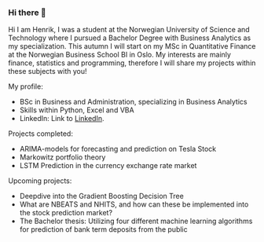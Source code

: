 ### Hi there 👋

<!--
**Henrkkn/Henrkkn** is a ✨ _special_ ✨ repository because its `README.md` (this file) appears on your GitHub profile.

Here are some ideas to get you started:

- 🔭 I’m currently working on ...
- 🌱 I’m currently learning ...
- 👯 I’m looking to collaborate on ...
- 🤔 I’m looking for help with ...
- 💬 Ask me about ...
- 📫 How to reach me: ...
- 😄 Pronouns: ...
- ⚡ Fun fact: ...
-->



Hi I am Henrik, I was a student at the Norwegian University of Science and Technology where I pursued a Bachelor Degree with Business Analytics as my specialization. This autumn I will start on my MSc in Quantitative Finance at the Norwegian Business School BI in Oslo.
My interests are mainly finance, statistics and programming, therefore I will share my projects within these subjects with you!

My profile:
- BSc in Business and Administration, specializing in Business Analytics
- Skills within Python, Excel and VBA
- LinkedIn: Link to [LinkedIn](https://www.linkedin.com/in/henrik-krantz-knudsen-aa95531b4/).



Projects completed:
- ARIMA-models for forecasting and prediction on Tesla Stock
- Markowitz portfolio theory
- LSTM Prediction in the currency exchange rate market

Upcoming projects:
- Deepdive into the Gradient Boosting Decision Tree
- What are NBEATS and NHITS, and how can these be implemented into the stock prediction market?
- The Bachelor thesis: Utilizing four different machine learning algorithms for prediction of bank term deposits from the public
